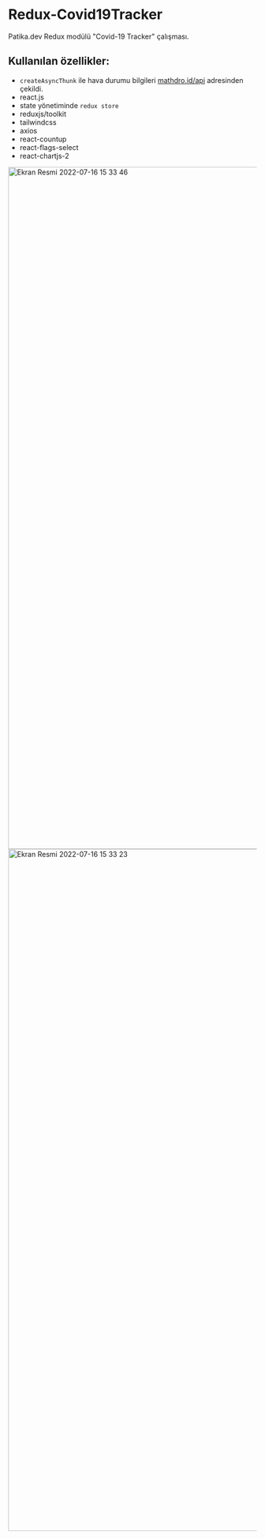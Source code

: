 # Redux-Covid19Tracker
Patika.dev Redux modülü "Covid-19 Tracker" çalışması. 


## Kullanılan özellikler: 

* ```createAsyncThunk``` ile hava durumu bilgileri [mathdro.id/api](https://covid19.mathdro.id/api) adresinden çekildi.
* react.js
* state yönetiminde ```redux store```
* reduxjs/toolkit
* tailwindcss
* axios
* react-countup
* react-flags-select
* react-chartjs-2


<img width="1382" alt="Ekran Resmi 2022-07-16 15 33 46" src="https://user-images.githubusercontent.com/92322334/179355150-1d9dbdf1-12ee-4785-ad46-d136d5646b84.png">
<img width="1382" alt="Ekran Resmi 2022-07-16 15 33 23" src="https://user-images.githubusercontent.com/92322334/179355151-d9d999fc-1eac-49cd-bc3d-bfd57fdb6dad.png">

